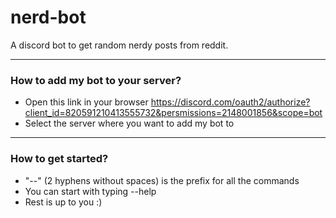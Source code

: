 # nerd-bot
A discord bot to get random nerdy posts from reddit.
***
### How to add my bot to your server?
- Open this link in your browser
https://discord.com/oauth2/authorize?client_id=820591210413555732&persmissions=2148001856&scope=bot
- Select the  server where you want to add my bot to
***
### How to get started?
- "--" (2 hyphens without spaces) is the prefix for all the commands
- You can start with typing --help
- Rest is up to you :)